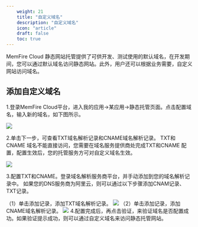 ```yaml
---
    weight: 21
    title: "自定义域名"
    description: "自定义域名"
    icon: "article"
    draft: false
    toc: true
---
```


MemFire  Cloud 静态网站托管提供了可供开发、测试使用的默认域名，在开发期间，您可以通过默认域名访问静态网站。此外，用户还可以根据业务需要，自定义网站访问域名。

## 添加自定义域名

1.登录MemFire Cloud平台，进入我的应用->某应用->静态托管页面。点击配置域名，输入新的域名，如下图所示。

<img src="/docs/img/domin1.png">

2.单击下一步，可查看TXT域名解析记录和CNAME域名解析记录。
TXT和CNAME 域名不能直接访问，您需要在域名服务提供商处完成TXT和CNAME 配置，配置生效后，您的托管服务方可对自定义域名生效。

<img src="/docs/img/domin2.png">

3.配置TXT和CNAME。登录域名解析服务商平台，并手动添加到您的域名解析记录中。
如果您的DNS服务商为阿里云，则可以通过以下步骤添加CNAM记录、TXT记录。

（1）单击添加记录，添加TXT域名解析记录。
<img src="/docs/img/domin3.jpg">
（2）单击添加记录，添加CNAME域名解析记录。
<img src="/docs/img/domin4.jpg">
4.配置完成后，再点击验证，来验证域名是否配置成功。如果验证提示成功，则可以通过自定义域名来访问静态托管网站。


